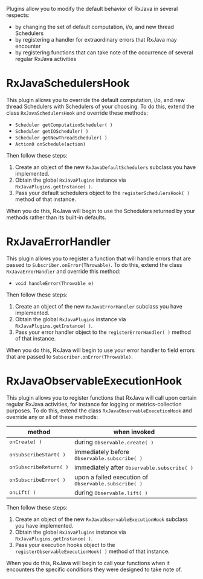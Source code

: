 Plugins allow you to modify the default behavior of RxJava in several respects:

* by changing the set of default computation, i/o, and new thread Schedulers
* by registering a handler for extraordinary errors that RxJava may encounter
* by registering functions that can take note of the occurrence of several regular RxJava activities

# RxJavaSchedulersHook

This plugin allows you to override the default computation, i/o, and new thread Schedulers with Schedulers of your choosing. To do this, extend the class `RxJavaSchedulersHook` and override these methods:

* `Scheduler getComputationScheduler( )`
* `Scheduler getIOScheduler( )`
* `Scheduler getNewThreadScheduler( )`
* `Action0 onSchedule(action)`

Then follow these steps:

1. Create an object of the new `RxJavaDefaultSchedulers` subclass you have implemented.
1. Obtain the global `RxJavaPlugins` instance via `RxJavaPlugins.getInstance( )`.
1. Pass your default schedulers object to the `registerSchedulersHook( )` method of that instance.

When you do this, RxJava will begin to use the Schedulers returned by your methods rather than its built-in defaults.

# RxJavaErrorHandler

This plugin allows you to register a function that will handle errors that are passed to `Subscriber.onError(Throwable)`. To do this, extend the class `RxJavaErrorHandler` and override this method:

* `void handleError(Throwable e)`

Then follow these steps:

1. Create an object of the new `RxJavaErrorHandler` subclass you have implemented.
1. Obtain the global `RxJavaPlugins` instance via `RxJavaPlugins.getInstance( )`.
1. Pass your error handler object to the `registerErrorHandler( )` method of that instance.

When you do this, RxJava will begin to use your error handler to field errors that are passed to `Subscriber.onError(Throwable)`.

# RxJavaObservableExecutionHook

This plugin allows you to register functions that RxJava will call upon certain regular RxJava activities, for instance for logging or metrics-collection purposes. To do this, extend the class `RxJavaObservableExecutionHook` and override any or all of these methods:

<table><thead>
 <tr><th>method</th><th>when invoked</th></tr>
 </thead><tbody>
  <tr><td><tt>onCreate( )</tt></td><td>during <tt>Observable.create( )</tt></td></tr>
  <tr><td><tt>onSubscribeStart( )</tt></td><td>immediately before <tt>Observable.subscribe( )</tt></td></tr>
  <tr><td><tt>onSubscribeReturn( )</tt></td><td>immediately after <tt>Observable.subscribe( )</tt></td></tr>
  <tr><td><tt>onSubscribeError( )</tt></td><td>upon a failed execution of <tt>Observable.subscribe( )</tt></td></tr>
  <tr><td><tt>onLift( )</tt></td><td>during <tt>Observable.lift( )</tt></td></tr>
 </tbody>
</table>

Then follow these steps:

1. Create an object of the new `RxJavaObservableExecutionHook` subclass you have implemented.
1. Obtain the global `RxJavaPlugins` instance via `RxJavaPlugins.getInstance( )`.
1. Pass your execution hooks object to the `registerObservableExecutionHook( )` method of that instance.

When you do this, RxJava will begin to call your functions when it encounters the specific conditions they were designed to take note of.